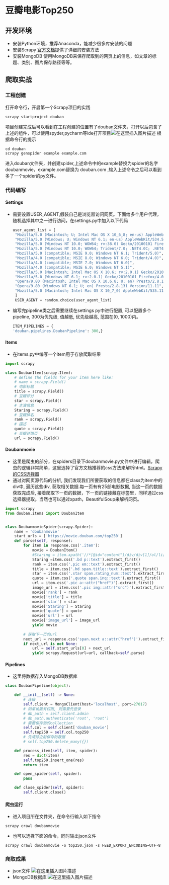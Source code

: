 # 豆瓣电影Top250

## 开发环境
* 安装Python环境，推荐Anaconda，能减少很多库安装的问题
* 安装Scrapy
 [官方文档](https://doc.scrapy.org/en/latest/intro/install.html)提供了详细的安装方法
* 安装MongoDB
  使用MongoDB来保存爬取到的网页上的信息，如文章的标题、类别、图片保存路径等等。
## 爬取实战
### 工程创建
打开命令行，开启第一个Scrapy项目的实践
```
scrapy startproject douban
```
项目创建完成后可以看到在工程创建的位置有了douban文件夹，打开以后包含了上述的组件，可以使用spyder,pycharm等ide打开项目![在这里插入图片描述](https://img-blog.csdnimg.cn/20190710095046677.png)
根据命令行的提示
```
cd douban
scrapy genspider example example.com
```
进入douban文件夹，并创建spider,上述命令中的example替换为spider的名字doubanmovie，example.com替换为 douban.com ,输入上述命令之后可以看到多了一个spider的py文件。
### 代码编写
#### Settings
* 需要设置USER_AGENT,假装自己是浏览器访问网页。下面给多个用户代理，随机选择其中之一进行访问，在settings.py中加入以下代码
   ```py
   user_agent_list = [
    "Mozilla/5.0 (Macintosh; U; Intel Mac OS X 10_6_8; en-us) AppleWebKit/534.50 (KHTML, like Gecko) Version/5.1 Safari/534.50",
    "Mozilla/5.0 (Windows; U; Windows NT 6.1; en-us) AppleWebKit/534.50 (KHTML, like Gecko) Version/5.1 Safari/534.50",
    "Mozilla/5.0 (Windows NT 10.0; WOW64; rv:38.0) Gecko/20100101 Firefox/38.0",
    "Mozilla/5.0 (Windows NT 10.0; WOW64; Trident/7.0; .NET4.0C; .NET4.0E; .NET CLR 2.0.50727; .NET CLR 3.0.30729; .NET CLR 3.5.30729; InfoPath.3; rv:11.0) like Gecko",
    "Mozilla/5.0 (compatible; MSIE 9.0; Windows NT 6.1; Trident/5.0)",
    "Mozilla/4.0 (compatible; MSIE 8.0; Windows NT 6.0; Trident/4.0)",
    "Mozilla/4.0 (compatible; MSIE 7.0; Windows NT 6.0)",
    "Mozilla/4.0 (compatible; MSIE 6.0; Windows NT 5.1)",
    "Mozilla/5.0 (Macintosh; Intel Mac OS X 10.6; rv:2.0.1) Gecko/20100101 Firefox/4.0.1",
    "Mozilla/5.0 (Windows NT 6.1; rv:2.0.1) Gecko/20100101 Firefox/4.0.1",
    "Opera/9.80 (Macintosh; Intel Mac OS X 10.6.8; U; en) Presto/2.8.131 Version/11.11",
    "Opera/9.80 (Windows NT 6.1; U; en) Presto/2.8.131 Version/11.11",
    "Mozilla/5.0 (Macintosh; Intel Mac OS X 10_7_0) AppleWebKit/535.11 (KHTML, like Gecko) Chrome/17.0.963.56 Safari/535.11"
    ]
    USER_AGENT = random.choice(user_agent_list)
    ```
 * 编写完pipeline类之后需要继续在settings py中进行配置, 可以配置多个pipeline, 300为优先级, 值越低, 优先级越高, 范围在(0, 1000)内。
    ```py
    ITEM_PIPELINES = {
   'douban.pipelines.DoubanPipeline': 300,}
    ```
#### Items
* 在items.py中编写一个item用于存放爬取结果
```py
import scrapy

class DoubanItem(scrapy.Item):
    # define the fields for your item here like:
    # name = scrapy.Field()
    # 电影标题
    title = scrapy.Field()
    # 豆瓣评分
    star = scrapy.Field()
    # 主演信息
    Staring = scrapy.Field()
    # 豆瓣排名
    rank = scrapy.Field()
    # 描述
    quote = scrapy.Field()
    # 豆瓣详情页
    url = scrapy.Field()
```

#### Doubanmovie
* 这里是爬虫的部分，在spiders目录下doubanmovie.py文件中进行编辑，爬虫的逻辑非常简单，这里选择了官方文档推荐的css方法来解析html。[Scrapy的CSS选择器](http://www.scrapyd.cn/doc/185.html)
* 通过对网页源代码的分析, 我们发现我们所要获取的信息都在class为item中的div中, 遍历这些div, 获取相关数据.每一页有有25部电影数据, 当这一页的数据获取完成后, 接着爬取下一页的数据，下一页的链接藏在标签里，同样通过css选择器提取。当然也可以通过xpath，BeautifulSoup来解析网页。
```py
import scrapy
from douban.items import DoubanItem


class DoubanmovieSpider(scrapy.Spider):
    name = 'doubanmovie'
    start_urls = ['https://movie.douban.com/top250']
    def parse(self, response):
        for item in response.css('.item'):
            movie = DoubanItem()
            #Staring = item.xpath('//*[@id="content"]/div/div[1]/ol/li[1]/div/div[2]/div[2]/p[1]/text()').extract_first()
            Staring =item.css('.bd p::text').extract_first()
            rank = item.css('.pic em::text').extract_first()
            title = item.css('.hd span.title::text').extract_first()
            star = item.css('.star span.rating_num::text').extract_first()
            quote = item.css('.quote span.inq::text').extract_first()
            url = item.css('.pic a::attr("href")').extract_first()
            image_url = item.css('.pic img::attr("src")').extract_first()
            movie['rank'] = rank
            movie['title'] = title
            movie['star'] = star
            movie['Staring'] = Staring
            movie['quote'] = quote
            movie['url'] = url
            movie['image_url'] = image_url
            yield movie
    
        # 获取下一页的url
        next_url = response.css('span.next a::attr("href")').extract_first()
        if next_url is not None:
            url = self.start_urls[0] + next_url
            yield scrapy.Request(url=url, callback=self.parse)
```

#### Pipelines
* 这里将数据存入MongoDB数据库
```py 
class DoubanPipeline(object):

    def __init__(self) -> None:
        # 连接
        self.client = MongoClient(host='localhost', port=27017)
        # 如果设置有权限, 则需要先登录
        # db_auth = self.client.admin
        # db_auth.authenticate('root', 'root')
        # 需要保存到的collection
        self.col = self.client['douban_movie']
        self.top250 = self.col.top250
        # 先清除之前保存的数据
        # self.top250.delete_many({})

    def process_item(self, item, spider):
        res = dict(item)
        self.top250.insert_one(res)
        return item

    def open_spider(self, spider):
        pass

    def close_spider(self, spider):
        self.client.close()
```

#### 爬虫运行
* 进入项目所在文件夹，在命令行输入如下指令
```
scrapy crawl doubanmovie
```
* 也可以选择下面的命令，同时输出json文件
```
scrapy crawl doubanmovie -o top250.json -s FEED_EXPORT_ENCODING=UTF-8
```

### 爬取成果
* json文件
![在这里插入图片描述](https://img-blog.csdnimg.cn/20190710103917933.png?x-oss-process=image/watermark,type_ZmFuZ3poZW5naGVpdGk,shadow_10,text_aHR0cHM6Ly9ibG9nLmNzZG4ubmV0L2x5YzQ0ODEzNDE4,size_16,color_FFFFFF,t_70)
* MongoDB数据库
![在这里插入图片描述](https://img-blog.csdnimg.cn/20190710104012262.png?x-oss-process=image/watermark,type_ZmFuZ3poZW5naGVpdGk,shadow_10,text_aHR0cHM6Ly9ibG9nLmNzZG4ubmV0L2x5YzQ0ODEzNDE4,size_16,color_FFFFFF,t_70)
